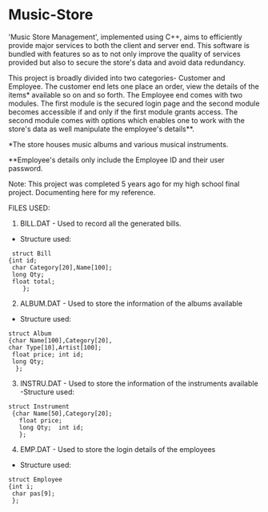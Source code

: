 # Music-Store
'Music Store Management', implemented using C++, aims to efficiently provide major services to both the client and server end. This software is bundled with features so as to not only improve the quality of services provided but also to secure the store's data and avoid data redundancy.

This project is broadly divided into two categories- Customer and Employee. The customer end lets one place an order, view the details of the items* available so on and so forth.
The Employee end comes with two modules. The first module is the secured login page and the second module becomes accessible if and only if the first module grants access. The second module comes with options which enables one to work with the store's data as well manipulate the employee's details**.

*The store houses music albums and various musical instruments.

**Employee's details only include the Employee ID and their user password. 

Note: This project was completed 5 years ago for my high school final project. Documenting here for my reference.

FILES USED:
1.	BILL.DAT - Used to record all the generated bills.  
-  Structure used:
```
 struct Bill
{int id;
 char Category[20],Name[100];
 long Qty;
 float total;
    };
```
2.	ALBUM.DAT - Used to store the information of the albums available
- Structure used:
```
struct Album
{char Name[100],Category[20],
char Type[10],Artist[100];
 float price; int id;
 long Qty;
  };
```
3.	INSTRU.DAT - Used to store the information of the instruments available
-Structure used:
```
struct Instrument
 {char Name[50],Category[20];
   float price;
   long Qty;  int id;
   };
```
4.	EMP.DAT - Used to store the login details of the employees
- Structure used:
```
struct Employee
{int i;
 char pas[9];
 };
```

